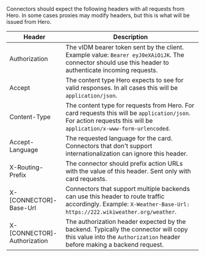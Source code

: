 Connectors should expect the following headers with all requests from Hero. In some cases proxies may modify headers, but this is what will be issued from Hero.

Header | Description 
------------ | -------------
Authorization | The vIDM bearer token sent by the client. Example value: `Bearer eyJ0eXAiOiJK`. The connector should use this header to authenticate incoming requests.
Accept | The content type Hero expects to see for valid responses. In all cases this will be `application/json`.
Content-Type | The content type for requests from Hero. For card requests this will be `application/json`. For action requests this will be `application/x-www-form-urlencoded`.
Accept-Language | The requested language for the card. Connectors that don't support internationalization can ignore this header.
X-Routing-Prefix | The connector should prefix action URLs with the value of this header. Sent only with card requests.
X-[CONNECTOR]-Base-Url | Connectors that support multiple backends can use this header to route traffic accordingly. Example: `X-Weather-Base-Url: https://222.wikiweather.org/weather`.
X-[CONNECTOR]-Authorization | The authorization header expected by the backend. Typically the connector will copy this value into the `Authorization` header before making a backend request.